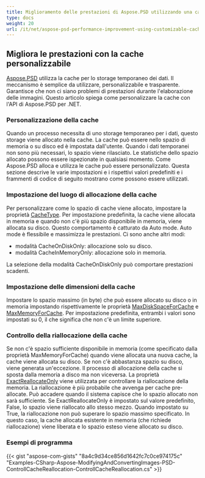 ```yaml
---
title: Miglioramento delle prestazioni di Aspose.PSD utilizzando una cache personalizzabile
type: docs
weight: 20
url: /it/net/aspose-psd-performance-improvement-using-customizable-cache/
---
```


## **Migliora le prestazioni con la cache personalizzabile**
[Aspose.PSD](https://products.aspose.com/psd/family) utilizza la cache per lo storage temporaneo dei dati. Il meccanismo è semplice da utilizzare, personalizzabile e trasparente. Garantisce che non ci siano problemi di prestazioni durante l'elaborazione delle immagini. Questo articolo spiega come personalizzare la cache con l'API di Aspose.PSD per .NET.
### **Personalizzazione della cache**
Quando un processo necessita di uno storage temporaneo per i dati, questo storage viene allocato nella cache. La cache può essere nello spazio di memoria o su disco ed è impostata dall'utente. Quando i dati temporanei non sono più necessari, lo spazio viene rilasciato. Le statistiche dello spazio allocato possono essere ispezionate in qualsiasi momento. Come Aspose.PSD alloca e utilizza le cache può essere personalizzato. Questa sezione descrive le varie impostazioni e i rispettivi valori predefiniti e i frammenti di codice di seguito mostrano come possono essere utilizzati.
### **Impostazione del luogo di allocazione della cache**
Per personalizzare come lo spazio di cache viene allocato, impostare la proprietà [CacheType](https://reference.aspose.com/psd/net/aspose.psd/cachetype). Per impostazione predefinita, la cache viene allocata in memoria e quando non c'è più spazio disponibile in memoria, viene allocata su disco. Questo comportamento è catturato da Auto mode. Auto mode è flessibile e massimizza le prestazioni. Ci sono anche altri modi:

- modalità CacheOnDiskOnly: allocazione solo su disco.
- modalità CacheInMemoryOnly: allocazione solo in memoria.

La selezione della modalità CacheOnDiskOnly può comportare prestazioni scadenti.
### **Impostazione delle dimensioni della cache**
Impostare lo spazio massimo (in byte) che può essere allocato su disco o in memoria impostando rispettivamente le proprietà [MaxDiskSpaceForCache](https://reference.aspose.com/psd/net/aspose.psd/cache/properties/maxdiskspaceforcache) e [MaxMemoryForCache](https://reference.aspose.com/psd/net/aspose.psd/cache/properties/maxmemoryforcache). Per impostazione predefinita, entrambi i valori sono impostati su 0, il che significa che non c'è un limite superiore.
### **Controllo della riallocazione della cache**
Se non c'è spazio sufficiente disponibile in memoria (come specificato dalla proprietà MaxMemoryForCache) quando viene allocata una nuova cache, la cache viene allocata su disco. Se non c'è abbastanza spazio su disco, viene generata un'eccezione. Il processo di allocazione della cache si sposta dalla memoria a disco ma non viceversa. La proprietà [ExactReallocateOnly](https://reference.aspose.com/psd/net/aspose.psd/cache/properties/exactreallocateonly) viene utilizzata per controllare la riallocazione della memoria. La riallocazione è più probabile che avvenga per cache pre-allocate. Può accadere quando il sistema capisce che lo spazio allocato non sarà sufficiente. Se ExactReallocateOnly è impostato sul valore predefinito, False, lo spazio viene riallocato allo stesso mezzo. Quando impostato su True, la riallocazione non può superare lo spazio massimo specificato. In questo caso, la cache allocata esistente in memoria (che richiede riallocazione) viene liberata e lo spazio esteso viene allocato su disco.
### **Esempi di programma**
{{< gist "aspose-com-gists" "8a4c9d34ce856d1642fc7c0ce974175c" "Examples-CSharp-Aspose-ModifyingAndConvertingImages-PSD-ControllCacheReallocation-ControllCacheReallocation.cs" >}}

